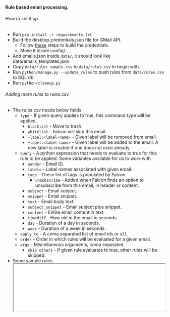 #### Rule based email processing.

###### How to set it up

- Run `pip install -r requirements.txt`
- Build the desktop_credentials.json file for GMail API.
    - Follow [these](https://gist.github.com/siddhantkushwaha/42ebc0a6d3348b0f62fb4b5e769876ed) steps to build the
      credentials.
    - Move it inside config/.
- Add emails.json inside `data/`, it should look like data/emails_templates.json
- Copy `data/rules_sample.csv` to `data/rules.csv` to begin with.
- Run `python/manage.py --update_rules` to push rules from `data/rules.csv` to SQL db.
- Run `python/cleanup.py`

###### Adding more rules to rules.csv

- The rules csv needs below fields
    * `type` - If given query applies to true, this command type will be applied.
        * `blacklist` - Move to trash.
        * `whitelist` - Falcon will skip this email.
        * `-label:<label-name>` - Given label will be removed from email.
        * `+label:<label-name>` - Given label will be added to the email. A new label is created if one does not exist already.
    * `query` - A python expression that needs to evaluate to true for this rule to be applied. Some variables available for us to work with
      * `sender` - Email ID.
      * `labels` - Label names associated with given email.
      * `tags` - These list of tags is populated by Falcon.
        * `unsubscribe` - Added when Falcon finds an option to unsubscribe from this email, in header or content.
      * `subject` - Email subject.
      * `snippet` - Email snippet.
      * `text` - Email body text.
      * `subject_snippet` - Email subject plus snippet.
      * `content` - Entire email content in text.
      * `timediff` - How old in the email in seconds.
      * `day` - Duration of a day in seconds.
      * `week` - Duration of a week in seconds.
    * `apply_to` - A coma separated list of email ids or `all`.
    * `order` - Order in which rules will be evaluated for a given email.
    * `args` - Miscellaneous arguments, coma separated.
        * `skip others` - If given rule evaluates to true, other rules will be skipped.
- Some sample rules
  <iframe src="data/rules_sample.md" width="100%"></iframe>

